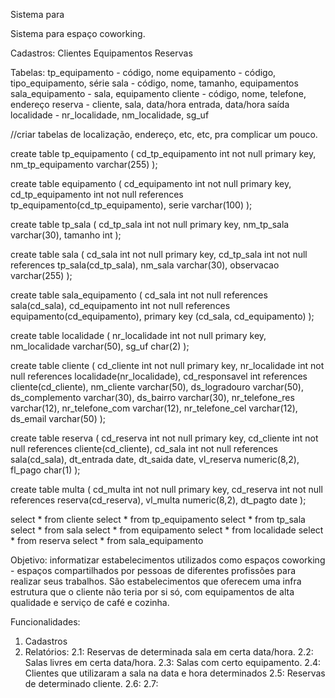 Sistema para 

Sistema para espaço coworking.

Cadastros:
Clientes
Equipamentos
Reservas

Tabelas:
tp_equipamento - código, nome
equipamento - código, tipo_equipamento, série
sala - código, nome, tamanho, equipamentos
sala_equipamento - sala, equipamento
cliente - código, nome, telefone, endereço
reserva - cliente, sala, data/hora entrada, data/hora saída 
localidade - nr_localidade, nm_localidade, sg_uf

//criar tabelas de localização, endereço, etc, etc, pra complicar um pouco.

create table tp_equipamento
(
	cd_tp_equipamento int not null primary key,
	nm_tp_equipamento varchar(255)
);

create table equipamento
(
	cd_equipamento int not null primary key,
	cd_tp_equipamento int not null references tp_equipamento(cd_tp_equipamento),
	serie varchar(100)
);

create table tp_sala
(
	cd_tp_sala int not null primary key,
	nm_tp_sala varchar(30),
	tamanho int
);

create table sala
(
	cd_sala int not null primary key,
	cd_tp_sala int not null references tp_sala(cd_tp_sala),
	nm_sala varchar(30),
	observacao varchar(255)
);

create table sala_equipamento
(
	cd_sala int not null references sala(cd_sala),
	cd_equipamento int not null references equipamento(cd_equipamento),
	primary key (cd_sala, cd_equipamento)
);

create table localidade
(
	nr_localidade int not null primary key,
	nm_localidade varchar(50),
	sg_uf char(2)
);

create table cliente
(
	cd_cliente int not null primary key,
	nr_localidade int not null references localidade(nr_localidade),
	cd_responsavel int references cliente(cd_cliente),
	nm_cliente varchar(50),
	ds_logradouro varchar(50),
	ds_complemento varchar(30),
	ds_bairro varchar(30),
	nr_telefone_res varchar(12),
	nr_telefone_com varchar(12),
	nr_telefone_cel varchar(12),
	ds_email varchar(50)
);

create table reserva
(
	cd_reserva int not null primary key,
	cd_cliente int not null references cliente(cd_cliente),
	cd_sala int not null references sala(cd_sala),
	dt_entrada date,
	dt_saida date,
	vl_reserva numeric(8,2),
	fl_pago char(1)
);

create table multa
(
	cd_multa int not null primary key,
	cd_reserva int not null references reserva(cd_reserva),
	vl_multa numeric(8,2),
	dt_pagto date
);



select * from cliente
select * from tp_equipamento
select * from tp_sala
select * from sala
select * from equipamento
select * from localidade
select * from reserva
select * from sala_equipamento


Objetivo: informatizar estabelecimentos
utilizados como espaços coworking - espaços compartilhados por pessoas
de diferentes profissões para realizar seus trabalhos. São
estabelecimentos que oferecem uma infra estrutura que o cliente não
teria por si só, com equipamentos de alta qualidade e serviço de café e cozinha.

Funcionalidades:
1. Cadastros
2. Relatórios:
 2.1: Reservas de determinada sala em certa data/hora.
 2.2: Salas livres em certa data/hora.
 2.3: Salas com certo equipamento.
 2.4: Clientes que utilizaram a sala na data e hora determinados
 2.5: Reservas de determinado cliente.
 2.6: 
 2.7: